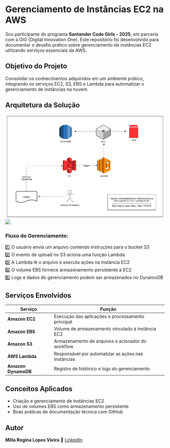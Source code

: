 # Gerenciamento de Instâncias EC2 na AWS

Sou participante do programa **Santander Code Girls – 2025**, em parceria com a DIO (Digital Innovation One). Este repositório foi desenvolvido para documentar o desafio prático sobre gerenciamento de instâncias EC2 utilizando serviços essenciais da AWS.

## Objetivo do Projeto
Consolidar os conhecimentos adquiridos em um ambiente prático, integrando os serviços EC2, S3, EBS e Lambda para automatizar o gerenciamento de instâncias na nuvem.

## Arquitetura da Solução
![](img/aws_desafio.drawio.png)
![](https://raw.githubusercontent.com/dev-millaregina/AWS_INSTANCIAS_EC2/main/img/aws_desafio.drawio.png)

### Fluxo do Gerenciamento:

1️⃣ O usuário envia um arquivo contendo instruções para o bucket S3  
2️⃣ O evento de upload no S3 aciona uma função Lambda  
3️⃣ A Lambda lê o arquivo e executa ações na instância EC2  
4️⃣ O volume EBS fornece armazenamento persistente à EC2  
5️⃣ Logs e dados do gerenciamento podem ser armazenados no DynamoDB

## Serviços Envolvidos

| Serviço | Função |
|--------|--------|
| **Amazon EC2** | Execução das aplicações e processamento principal |
| **Amazon EBS** | Volume de armazenamento vinculado à instância EC2 |
| **Amazon S3** | Armazenamento de arquivos e acionador do workflow |
| **AWS Lambda** | Responsável por automatizar as ações nas instâncias |
| **Amazon DynamoDB** | Registro de histórico e logs do gerenciamento |

## Conceitos Aplicados

- Criação e gerenciamento de instâncias EC2  
- Uso de volumes EBS como armazenamento persistente 
- Boas práticas de documentação técnica com GitHub  

## Autor
**Milla Regina Lopes Vieira**  🔗 [LinkedIn](https://www.linkedin.com/in/milla-regina-468020206/)